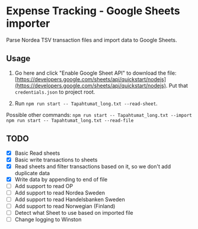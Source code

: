 # Expense Tracking - Google Sheets importer
Parse Nordea TSV transaction files and import data to Google Sheets.

## Usage
1. Go here and click "Enable Google Sheet API" to download the file: [https://developers.google.com/sheets/api/quickstart/nodejs](https://developers.google.com/sheets/api/quickstart/nodejs). Put that `credentials.json` to project root.

1. Run `npm run start -- Tapahtumat_long.txt --read-sheet`.

Possible other commands:
`npm run start -- Tapahtumat_long.txt --import`
`npm run start -- Tapahtumat_long.txt --read-file`


## TODO
- [x] Basic Read sheets
- [x] Basic write transactions to sheets
- [x] Read sheets and filter transactions based on it, so we don't add duplicate data
- [x] Write data by appending to end of file
- [ ] Add support to read OP
- [ ] Add support to read Nordea Sweden
- [ ] Add support to read Handelsbanken Sweden
- [ ] Add support to read Norwegian (Finland)
- [ ] Detect what Sheet to use based on imported file
- [ ] Change logging to Winston
